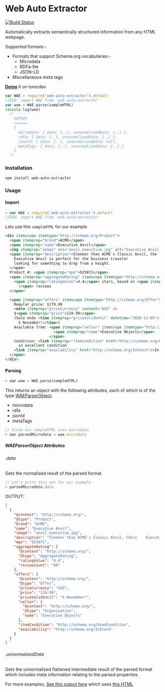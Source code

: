 # Web Auto Extractor
[![Build Status](https://travis-ci.org/ind9/web-auto-extractor.svg?branch=master)](https://travis-ci.org/ind9/web-auto-extractor)

Automatically extracts semantically structured information from any HTML webpage.

Supported formats:-
- Formats that support Schema.org vocabularies:-
  - Microdata
  - RDFa-lite
  - JSON-LD
- Miscellaneous meta tags

**[Demo](https://tonicdev.com/npm/web-auto-extractor)** it on tonicdev

```js
var WAE = require('web-auto-extractor').default
//ES6: import WAE from 'web-auto-extractor'
var wae = WAE.parse(sampleHTML)
console.log(wae)
  /*
    OUTPUT
    ======
    {
      microdata: { data: {..}, unnormalizedData: {..} },
      rdfa: { data: {..}, unnormalizedData: {..} },
      jsonld: { data: {..}, unnormalizedData: null,
      metaTags: { data: {..}, unnormalizedData: {..} }
    }
  */
```

### Installation
`npm install web-auto-extractor`


### Usage

#### Import
```js
> var WAE = require('web-auto-extractor').default
//ES6: import WAE from 'web-auto-extractor'
```

Lets use this `sampleHTML` for our example
```html
<div itemscope itemtype="http://schema.org/Product">
  <span itemprop="brand">ACME</span>
  <span itemprop="name">Executive Anvil</span>
  <img itemprop="image" src="anvil_executive.jpg" alt="Executive Anvil logo" />
  <span itemprop="description">Sleeker than ACME's Classic Anvil, the
    Executive Anvil is perfect for the business traveler
    looking for something to drop from a height.
  </span>
  Product #: <span itemprop="mpn">925872</span>
  <span itemprop="aggregateRating" itemscope itemtype="http://schema.org/AggregateRating">
    <span itemprop="ratingValue">4.4</span> stars, based on <span itemprop="reviewCount">89
      </span> reviews
  </span>

  <span itemprop="offers" itemscope itemtype="http://schema.org/Offer">
    Regular price: $179.99
    <meta itemprop="priceCurrency" content="USD" />
    $<span itemprop="price">119.99</span>
    (Sale ends <time itemprop="priceValidUntil" datetime="2020-11-05">
      5 November!</time>)
    Available from: <span itemprop="seller" itemscope itemtype="http://schema.org/Organization">
                      <span itemprop="name">Executive Objects</span>
                    </span>
    Condition: <link itemprop="itemCondition" href="http://schema.org/UsedCondition"/>Previously owned,
      in excellent condition
    <link itemprop="availability" href="http://schema.org/InStock"/>In stock! Order now!</span>
  </span>
</div>
```

#### Parsing
```js
> var wae = WAE.parse(sampleHTML)
```
This returns an object with the following attributes, each of which is of the type [WAEParserObject](#waeparserobject-attributes).

- microdata
- rdfa
- jsonld
- metaTags

```js
// Since our sampleHTML uses microdata
> var parsedMicrodata = wae.microdata
```

##### WAEParserObject Attributes

###### .data
Gets the normalized result of the parsed format.

```js
// Let's print this out for our example
> parsedMicrodata.data
```
OUTPUT:
```json
[
  {
    "@context": "http://schema.org/",
    "@type": "Product",
    "brand": "ACME",
    "name": "Executive Anvil",
    "image": "anvil_executive.jpg",
    "description": "Sleeker than ACME's Classic Anvil, the\n    Executive Anvil is perfect for the business traveler\n    looking for something to drop from a height.",
    "mpn": "925872",
    "aggregateRating": {
      "@context": "http://schema.org/",
      "@type": "AggregateRating",
      "ratingValue": "4.4",
      "reviewCount": "89"
    },
    "offers": {
      "@context": "http://schema.org/",
      "@type": "Offer",
      "priceCurrency": "USD",
      "price": "119.99",
      "priceValidUntil": "5 November!",
      "seller": {
        "@context": "http://schema.org/",
        "@type": "Organization",
        "name": "Executive Objects"
      },
      "itemCondition": "http://schema.org/UsedCondition",
      "availability": "http://schema.org/InStock"
    }
  }
]
```

###### .unnormalizedData
Gets the unnormalized flattened intermediate result of the parsed format which includes meta information relating to the parsed properties.

For more examples, [See this output here](https://github.com/ind9/web-auto-extractor/blob/master/test/resources/expectedResult.json) which uses [this HTML](https://github.com/ind9/web-auto-extractor/blob/master/test/resources/testPage.html)
